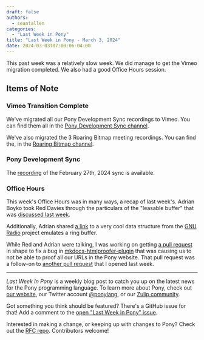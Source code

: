 ```yaml
---
draft: false
authors:
  - seantallen
categories:
  - "Last Week in Pony"
title: "Last Week in Pony - March 3, 2024"
date: 2024-03-03T07:00:06-04:00
---
```


This past week was a relatively slow week. We did manage to get the Vimeo migration completed. We also had a good Office Hours session.

<!-- more -->

## Items of Note

### Vimeo Transition Complete

We've migrated all our Pony Development Sync recordings to Vimeo. You can find them all in the [Pony Development Sync channel](https://vimeo.com/channels/ponydevelopmentsync).

We've also migrated the 3 Roaring Bitmap meeting recordings. You can find the, in the [Roaring Bitmap channel](https://vimeo.com/channels/roaringbitmap).

### Pony Development Sync

The [recording](https://vimeo.com/917355285) of the February 27th, 2024 sync is available.

### Office Hours

This week's Office Hours was in many ways, a recap of last week's. Adrian Boyko took Red Davies through the particulars of the "leasable buffer" that was [discussed last week](/blog/posts/last-week-in-pony-022524.md#office-hours).

Additionally, Adrian shared [a link](https://www.gnuradio.org/blog/2017-01-05-buffers/) to a very cool data structure from the [GNU Radio](https://www.gnuradio.org/) project emulates a ring buffer.

While Red and Adrian were talking, I was working on getting [a pull request](https://github.com/manuzhang/mkdocs-htmlproofer-plugin/pull/75) in shape to fix a bug in [mkdocs-htmlproofer-plugin](https://github.com/manuzhang/mkdocs-htmlproofer-plugin) that was causing us to not be able to proof all our URLs in the Pony website. That pull request was a follow-on to [another pull request](https://github.com/manuzhang/mkdocs-htmlproofer-plugin/pull/72) that I opened last week.

---

_Last Week In Pony_ is a weekly blog post to catch you up on the latest news for the Pony programming language. To learn more about Pony, check out [our website](https://ponylang.io), our Twitter account [@ponylang](https://twitter.com/ponylang), or our [Zulip community](https://ponylang.zulipchat.com).

Got something you think should be featured? There's a GitHub issue for that! Add a comment to the [open "Last Week in Pony" issue](https://github.com/ponylang/ponylang.github.io/issues?q=is%3Aissue+is%3Aopen+label%3Alast-week-in-pony).

Interested in making a change, or keeping up with changes to Pony? Check out the [RFC repo](https://github.com/ponylang/rfcs). Contributors welcome!
